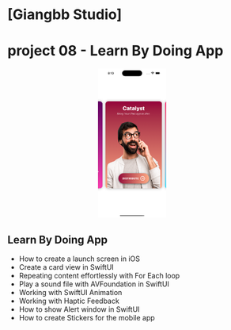 # [Giangbb Studio]

# project 08 - Learn By Doing App

<div class="image-container" align="center">
  <img src="readme/img1.png" alt="Image 1"  height="300">
</div>

## Learn By Doing App

- How to create a launch screen in iOS
- Create a card view in SwiftUI
- Repeating content effortlessly with For Each loop
- Play a sound file with AVFoundation in SwiftUI
- Working with SwiftUI Animation
- Working with Haptic Feedback
- How to show Alert window in SwiftUI
- How to create Stickers for the mobile app
